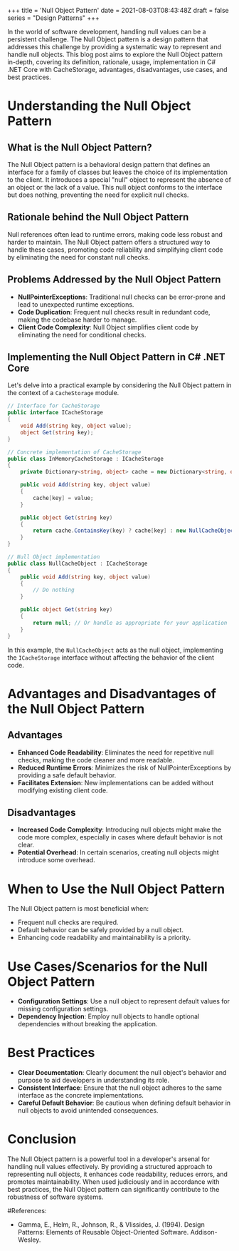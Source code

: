 +++
title = 'Null Object Pattern'
date = 2021-08-03T08:43:48Z
draft = false
series = "Design Patterns"
+++

In the world of software development, handling null values can be a persistent challenge. The Null Object pattern is a design pattern that addresses this challenge by providing a systematic way to represent and handle null objects. This blog post aims to explore the Null Object pattern in-depth, covering its definition, rationale, usage, implementation in C# .NET Core with CacheStorage, advantages, disadvantages, use cases, and best practices.

# Understanding the Null Object Pattern

## What is the Null Object Pattern?

The Null Object pattern is a behavioral design pattern that defines an interface for a family of classes but leaves the choice of its implementation to the client. It introduces a special "null" object to represent the absence of an object or the lack of a value. This null object conforms to the interface but does nothing, preventing the need for explicit null checks.

## Rationale behind the Null Object Pattern

Null references often lead to runtime errors, making code less robust and harder to maintain. The Null Object pattern offers a structured way to handle these cases, promoting code reliability and simplifying client code by eliminating the need for constant null checks.

## Problems Addressed by the Null Object Pattern

- **NullPointerExceptions**: Traditional null checks can be error-prone and lead to unexpected runtime exceptions.
- **Code Duplication**: Frequent null checks result in redundant code, making the codebase harder to manage.
- **Client Code Complexity**: Null Object simplifies client code by eliminating the need for conditional checks.

## Implementing the Null Object Pattern in C# .NET Core

Let's delve into a practical example by considering the Null Object pattern in the context of a `CacheStorage` module.

```csharp
// Interface for CacheStorage
public interface ICacheStorage
{
    void Add(string key, object value);
    object Get(string key);
}

// Concrete implementation of CacheStorage
public class InMemoryCacheStorage : ICacheStorage
{
    private Dictionary<string, object> cache = new Dictionary<string, object>();

    public void Add(string key, object value)
    {
        cache[key] = value;
    }

    public object Get(string key)
    {
        return cache.ContainsKey(key) ? cache[key] : new NullCacheObject();
    }
}

// Null Object implementation
public class NullCacheObject : ICacheStorage
{
    public void Add(string key, object value)
    {
        // Do nothing
    }

    public object Get(string key)
    {
        return null; // Or handle as appropriate for your application
    }
}
```

In this example, the `NullCacheObject` acts as the null object, implementing the `ICacheStorage` interface without affecting the behavior of the client code.

# Advantages and Disadvantages of the Null Object Pattern

## Advantages

- **Enhanced Code Readability**: Eliminates the need for repetitive null checks, making the code cleaner and more readable.
- **Reduced Runtime Errors**: Minimizes the risk of NullPointerExceptions by providing a safe default behavior.
- **Facilitates Extension**: New implementations can be added without modifying existing client code.

## Disadvantages

- **Increased Code Complexity**: Introducing null objects might make the code more complex, especially in cases where default behavior is not clear.
- **Potential Overhead**: In certain scenarios, creating null objects might introduce some overhead.

# When to Use the Null Object Pattern

The Null Object pattern is most beneficial when:

- Frequent null checks are required.
- Default behavior can be safely provided by a null object.
- Enhancing code readability and maintainability is a priority.

# Use Cases/Scenarios for the Null Object Pattern

- **Configuration Settings**: Use a null object to represent default values for missing configuration settings.
- **Dependency Injection**: Employ null objects to handle optional dependencies without breaking the application.

# Best Practices

- **Clear Documentation**: Clearly document the null object's behavior and purpose to aid developers in understanding its role.
- **Consistent Interface**: Ensure that the null object adheres to the same interface as the concrete implementations.
- **Careful Default Behavior**: Be cautious when defining default behavior in null objects to avoid unintended consequences.

# Conclusion

The Null Object pattern is a powerful tool in a developer's arsenal for handling null values effectively. By providing a structured approach to representing null objects, it enhances code readability, reduces errors, and promotes maintainability. When used judiciously and in accordance with best practices, the Null Object pattern can significantly contribute to the robustness of software systems.

#References:

- Gamma, E., Helm, R., Johnson, R., & Vlissides, J. (1994). Design Patterns: Elements of Reusable Object-Oriented Software. Addison-Wesley.
